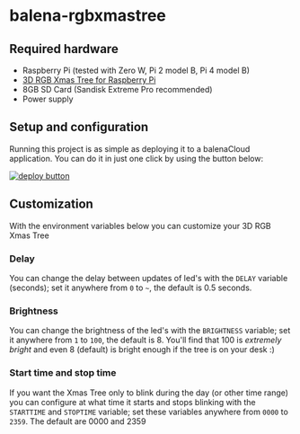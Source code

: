 # balena-rgbxmastree

## Required hardware
* Raspberry Pi (tested with Zero W, Pi 2 model B, Pi 4 model B)
* [3D RGB Xmas Tree for Raspberry Pi](https://thepihut.com/products/3d-rgb-xmas-tree-for-raspberry-pi)
* 8GB SD Card (Sandisk Extreme Pro recommended)
* Power supply

## Setup and configuration

Running this project is as simple as deploying it to a balenaCloud application. You can do it in just one click by using the button below:

[![deploy button](https://balena.io/deploy.svg)](https://dashboard.balena-cloud.com/deploy?repoUrl=https://github.com/connect-cloud/balena-rgbxmastree&defaultDeviceType=raspberry-pi)

## Customization
With the environment variables below you can customize your 3D RGB Xmas Tree

### Delay
You can change the delay between updates of led's with the `DELAY` variable (seconds); set it anywhere from `0` to `~`, the default is 0.5 seconds.

### Brightness
You can change the brightness of the led's with the `BRIGHTNESS` variable; set it anywhere from `1` to `100`, the default is 8.
You'll find that 100 is _extremely bright_ and even 8 (default) is bright enough if the tree is on your desk :)

### Start time and stop time
If you want the Xmas Tree only to blink during the day (or other time range) you can configure at what time it starts and stops blinking with the
`STARTTIME` and `STOPTIME` variable; set these variables anywhere from `0000` to `2359`. The default are 0000 and 2359

